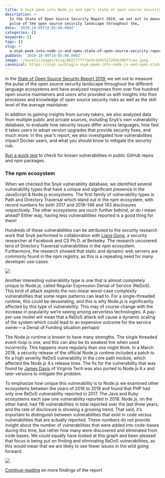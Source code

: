 ```yaml
---
title: A Snyk peek into Node.js and npm’s state of open source security report 2019
description: >-
  In the State of Open Source Security Report 2019, we set out to measure the
  pulse of the open source security landscape throughout the…
date: '2019-10-09T14:05:00.000Z'
categories: []
keywords: []
tags: []
slug: >-
  a-snyk-peek-into-node-js-and-npms-state-of-open-source-security-report-2019-2209a5adc1e0
pubDate: '2019-10-09T14:05:00.000Z'
image: ~/assets/images/blog/862777f77ae5e16d5fa7285b288f7caa.jpeg
canonical: https://snyk.io/blog/a-snyk-peek-into-node-js-and-npms-state-of-open-source-security-report-2019/
---
```


In the [State of Open Source Security Report 2019](https://snyk.io/stateofossecurity/), we set out to measure the pulse of the open source security landscape throughout the different language ecosystems and have analyzed responses from over five hundred open source maintainers and users who provided us with insights into their processes and knowledge of open source security risks as well as the skill level of the average maintainer.

In addition to gaining insights from survey takers, we also analyzed data from multiple public and private sources, including Snyk’s own vulnerability database, to evaluate how security issues differ across languages, how fast it takes users to adopt version upgrades that provide security fixes, and much more. In this year’s report, we also investigated how vulnerabilities impact Docker users, and what you should know to mitigate the security risk.

[Run a quick test](https://snyk.io/test) to check for known vulnerabilities in public GitHub repos and npm packages.

### The npm ecosystem

When we checked the Snyk vulnerability database, we identified several vulnerability types that have a unique and significant presence in the JavaScript & Node.js ecosystems. The first family of vulnerability types is Path and Directory Traversal which stand out in the npm ecosystem, with record numbers for both 2017 and 2018–146 and 143 disclosures respectively. The other ecosystems are much further behind, or do I mean ahead? Either way, having less vulnerabilities reported is a good thing for them!

Hundreds of these vulnerabilities can be attributed to the security research work that Snyk performed in collaboration with [Liang Gong](https://github.com/JacksonGL), a security researcher at Facebook and CS Ph.D. at Berkeley. The research uncovered tens of Directory Traversal vulnerabilities in the npm ecosystem. Furthermore, the research showed that static and dynamic web servers are commonly found in the npm registry, as this is a repeating need for many developer use-cases.

![](/images/blog/0__cebwWse7wKzRuF3w.png)

Another interesting vulnerability type is one that is almost completely unique to Node.js, called Regular Expression Denial of Service (ReDoS). This kind of attack exploits the non-linear worst-case complexity vulnerabilities that some regex patterns can lead to. For a single-threaded runtime, this could be devastating, and this is why Node.js is significantly affected by this type of vulnerability. This may of course change with the increase in popularity we’re seeing among serverless technologies. A pay-per-use model will mean that a ReDoS attack will cause a dynamic scaling of the system which could lead to an expensive outcome for the service owner — a Denial of Funding situation perhaps!

The Node.js runtime is known to have many strengths. The single threaded event-loop is one, and this can also be its weakest link when used incorrectly. This happens more regularly than one might think. In a March 2018, a security release of the official Node.js runtime included a patch to fix a high severity ReDoS vulnerability in the core path module, which affected the Node.js 4.x release lines. The fix for the vulnerability that was found by [James Davis](https://twitter.com/thedavisjam) of Virginia Tech was also ported to Node.js 6.x and later versions to mitigate the problem.

To emphasize how unique this vulnerability is to Node.js we examined other ecosystems between the years of 2016 to 2019 and found that PHP had only one ReDoS vulnerability reported in 2017. The Java and Ruby ecosystems each saw one vulnerability reported in 2018. Node.js, on the other hand, had 116 vulnerabilities in total reported over the last three years, and the rate of disclosure is showing a growing trend. That said, it’s important to distinguish between vulnerabilities that exist in code versus vulnerabilities that are actually reported. These numbers do not provide insight about the number of vulnerabilities that were added into code-bases during this time, but rather how many were discovered and eliminated from code bases. We could equally have looked at this graph and been pleased that focus is being put on finding and eliminating ReDoS vulnerabilities, as this would mean that we are likely to see fewer issues in the wild going forward.

![](/images/blog/0__lufb49va7JucSMHI.png)

[Continue reading](https://snyk.io/opensourcesecurity-2019/) on more findings of the report